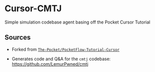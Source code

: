 # Cursor-CMTJ

Simple simulation codebase agent basing off the Pocket Cursor Tutorial

## Sources

- Forked from [`The-Pocket/PocketFlow-Tutorial-Cursor`](https://github.com/The-Pocket/PocketFlow-Tutorial-Cursor)

- Generates code and Q&A for the `cmtj` codebase: https://github.com/LemurPwned/cmtj
